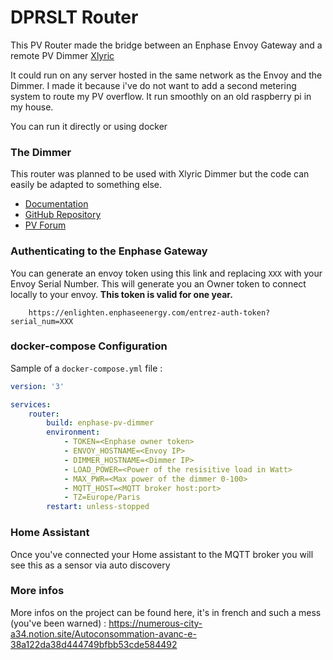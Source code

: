 # DPRSLT Router

This PV Router made the bridge between an Enphase Envoy Gateway and a remote PV Dimmer [Xlyric](https://github.com/xlyric/PV-discharge-Dimmer-AC-Dimmer-KIT-Robotdyn)

It could run on any server hosted in the same network as the Envoy and the Dimmer. I made it because i've do not want to add a second metering system to route my PV overflow.
It run smoothly on an old raspberry pi in my house.

You can run it directly or using docker

### The Dimmer

This router was planned to be used with Xlyric Dimmer but the code can easily be adapted to something else.

-   [Documentation](https://pvrouteur.apper-solaire.org/)
-   [GitHub Repository](https://github.com/xlyric/PV-discharge-Dimmer-AC-Dimmer-KIT-Robotdyn)
-   [PV Forum](https://forum-photovoltaique.fr/viewtopic.php?f=110&t=41777)

### Authenticating to the Enphase Gateway

You can generate an envoy token using this link and replacing `XXX` with your Envoy Serial Number.
This will generate you an Owner token to connect locally to your envoy.
**This token is valid for one year.**

```
    https://enlighten.enphaseenergy.com/entrez-auth-token?serial_num=XXX
```

### docker-compose Configuration

Sample of a `docker-compose.yml` file :

```yaml
version: '3'

services:
    router:
        build: enphase-pv-dimmer
        environment:
            - TOKEN=<Enphase owner token>
            - ENVOY_HOSTNAME=<Envoy IP>
            - DIMMER_HOSTNAME=<Dimmer IP>
            - LOAD_POWER=<Power of the resisitive load in Watt>
            - MAX_PWR=<Max power of the dimmer 0-100>
            - MQTT_HOST=<MQTT broker host:port>
            - TZ=Europe/Paris
        restart: unless-stopped
```

### Home Assistant

Once you've connected your Home assistant to the MQTT broker you will see this as a sensor via auto discovery

### More infos

More infos on the project can be found here, it's in french and such a mess (you've been warned) : https://numerous-city-a34.notion.site/Autoconsommation-avanc-e-38a122da38d444749bfbb53cde584492
